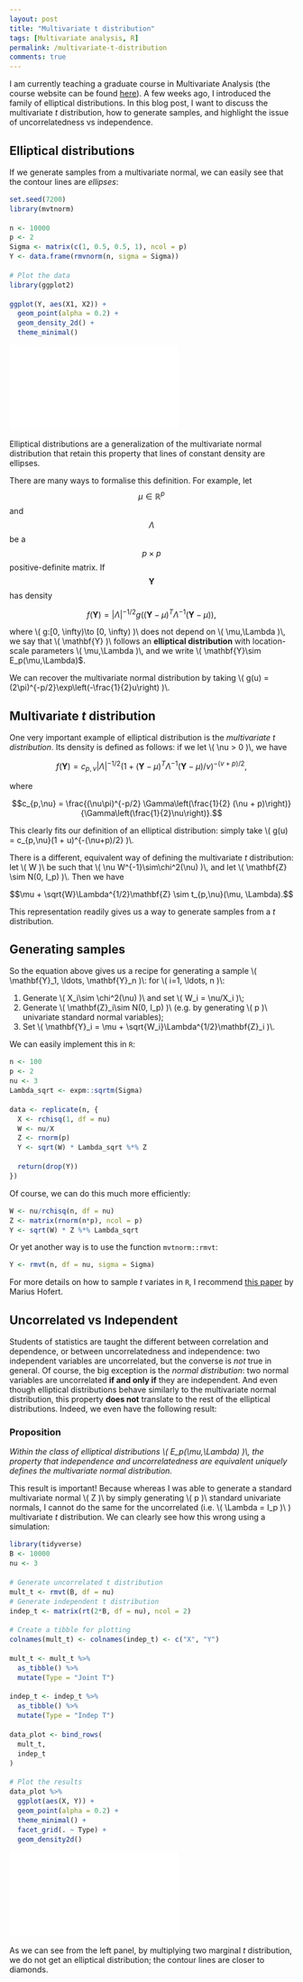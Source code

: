 ```yaml
---
layout: post
title: "Multivariate t distribution"
tags: [Multivariate analysis, R]
permalink: /multivariate-t-distribution
comments: true
---
```


I am currently teaching a graduate course in Multivariate Analysis (the course website can be found [here](https://www.maxturgeon.ca/w20-stat7200/)). A few weeks ago, I introduced the family of elliptical distributions. In this blog post, I want to discuss the multivariate *t* distribution, how to generate samples, and highlight the issue of uncorrelatedness vs independence.



## Elliptical distributions

If we generate samples from a multivariate normal, we can easily see that the contour lines are *ellipses*: 


```r
set.seed(7200)
library(mvtnorm)

n <- 10000
p <- 2
Sigma <- matrix(c(1, 0.5, 0.5, 1), ncol = p)
Y <- data.frame(rmvnorm(n, sigma = Sigma))

# Plot the data
library(ggplot2)

ggplot(Y, aes(X1, X2)) + 
  geom_point(alpha = 0.2) +
  geom_density_2d() +
  theme_minimal()
```

![](/figure/source/2020-02-06-multivariate-t-distribution_files/figure-latex/unnamed-chunk-1-1.pdf)<!-- --> 

Elliptical distributions are a generalization of the multivariate normal distribution that retain this property that lines of constant density are ellipses. 

<!--more-->

There are many ways to formalise this definition. For example, let $$\mu\in\mathbb{R}^p$$ and $$\Lambda$$ be a $$p\times p$$ positive-definite matrix. If $$\mathbf{Y}$$ has density

$$f(\mathbf{Y}) = \lvert\Lambda\rvert^{-1/2}g\left((\mathbf{Y} - \mu)^T\Lambda^{-1}(\mathbf{Y} - \mu)\right),$$

where \\( g:[0, \infty)\to [0, \infty) )\\ does not depend on \\( \mu,\Lambda )\\, we say that \\( \mathbf{Y} )\\ follows an **elliptical distribution** with location-scale parameters \\( \mu,\Lambda )\\, and we write \\( \mathbf{Y}\sim E_p(\mu,\Lambda)$.

We can recover the multivariate normal distribution by taking \\( g(u) = (2\pi)^{-p/2}\exp\left(-\frac{1}{2}u\right) )\\.

## Multivariate *t* distribution

One very important example of elliptical distribution is the *multivariate t distribution*. Its density is defined as follows: if we let \\( \nu > 0 )\\, we have

$$f(\mathbf{Y}) = c_{p,\nu}\lvert\Lambda\vert^{-1/2}(1 + (\mathbf{Y} - \mu)^T\Lambda^{-1}(\mathbf{Y} - \mu)/\nu)^{-(\nu+p)/2},$$

where 

$$c_{p,\nu} = \frac{(\nu\pi)^{-p/2} \Gamma\left(\frac{1}{2} (\nu + p)\right)}{\Gamma\left(\frac{1}{2}\nu\right)}.$$

This clearly fits our definition of an elliptical distribution: simply take \\( g(u) = c_{p,\nu}(1 + u)^{-(\nu+p)/2} )\\.

There is a different, equivalent way of defining the multivariate *t* distribution: let \\( W )\\ be such that \\( \nu W^{-1}\sim\chi^2(\nu) )\\, and let \\( \mathbf{Z} \sim N(0, I_p) )\\. Then we have

$$\mu + \sqrt{W}\Lambda^{1/2}\mathbf{Z} \sim t_{p,\nu}(\mu, \Lambda).$$

This representation readily gives us a way to generate samples from a *t* distribution.

## Generating samples

So the equation above gives us a recipe for generating a sample \\( \mathbf{Y}_1, \ldots, \mathbf{Y}_n )\\: for \\( i=1, \ldots, n )\\:

  1. Generate \\( X_i\sim \chi^2(\nu) )\\ and set \\( W_i = \nu/X_i )\\;
  2. Generate \\( \mathbf{Z}_i\sim N(0, I_p) )\\ (e.g. by generating \\( p )\\ univariate standard normal variables);
  3. Set \\( \mathbf{Y}_i = \mu + \sqrt{W_i}\Lambda^{1/2}\mathbf{Z}_i )\\.
  
We can easily implement this in `R`:


```r
n <- 100
p <- 2 
nu <- 3
Lambda_sqrt <- expm::sqrtm(Sigma)

data <- replicate(n, {
  X <- rchisq(1, df = nu)
  W <- nu/X
  Z <- rnorm(p)
  Y <- sqrt(W) * Lambda_sqrt %*% Z
  
  return(drop(Y))
})
```

Of course, we can do this much more efficiently:


```r
W <- nu/rchisq(n, df = nu)
Z <- matrix(rnorm(n*p), ncol = p)
Y <- sqrt(W) * Z %*% Lambda_sqrt
```

Or yet another way is to use the function `mvtnorm::rmvt`:


```r
Y <- rmvt(n, df = nu, sigma = Sigma)
```

For more details on how to sample *t* variates in `R`, I recommend [this paper](https://journal.r-project.org/archive/2013/RJ-2013-033/RJ-2013-033.pdf) by Marius Hofert.

## Uncorrelated vs Independent

Students of statistics are taught the different between correlation and dependence, or between uncorrelatedness and independence: two independent variables are uncorrelated, but the converse is *not* true in general. Of course, the big exception is the *normal distribution*: two normal variables are uncorrelated **if and only if** they are independent. And even though elliptical distributions behave similarly to the multivariate normal distribution, this property **does not** translate to the rest of the elliptical distributions. Indeed, we even have the following result:

### Proposition

*Within the class of elliptical distributions \\( E_p(\mu,\Lambda) )\\, the property that independence and uncorrelatedness are equivalent uniquely defines the multivariate normal distribution.*

This result is important! Because whereas I was able to generate a standard multivariate normal \\( Z )\\ by simply generating \\( p )\\ standard univariate normals, I cannot do the same for the uncorrelated (i.e. \\( \Lambda = I_p )\\ ) multivariate *t* distribution. We can clearly see how this wrong using a simulation:


```r
library(tidyverse)
B <- 10000
nu <- 3

# Generate uncorrelated t distribution
mult_t <- rmvt(B, df = nu)
# Generate independent t distribution
indep_t <- matrix(rt(2*B, df = nu), ncol = 2)

# Create a tibble for plotting
colnames(mult_t) <- colnames(indep_t) <- c("X", "Y")

mult_t <- mult_t %>% 
  as_tibble() %>% 
  mutate(Type = "Joint T")

indep_t <- indep_t %>% 
  as_tibble() %>% 
  mutate(Type = "Indep T")

data_plot <- bind_rows(
  mult_t,
  indep_t
)

# Plot the results
data_plot %>% 
  ggplot(aes(X, Y)) + 
  geom_point(alpha = 0.2) +
  theme_minimal() +
  facet_grid(. ~ Type) +
  geom_density2d()
```

![](/figure/source/2020-02-06-multivariate-t-distribution_files/figure-latex/unnamed-chunk-5-1.pdf)<!-- --> 

As we can see from the left panel, by multiplying two marginal *t* distribution, we do not get an elliptical distribution; the contour lines are closer to diamonds.
